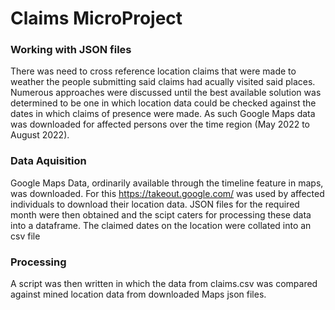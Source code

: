 # Claims MicroProject
### Working with JSON files

There was need to cross reference location claims that were made to weather the people submitting said claims had acually visited said places. Numerous approaches were discussed until the best available solution was determined to be one in which location data could be checked against the dates in which claims of presence were made. As such Google Maps data was downloaded for affected persons over the time region (May 2022 to August 2022). 

### Data Aquisition

Google Maps Data, ordinarily available through the timeline feature in maps, was downloaded. For this https://takeout.google.com/ was used by affected individuals to download their location data. JSON files for the required month were then obtained and the scipt caters for processing these data into a dataframe. The claimed dates on the location were collated into an csv file

### Processing

A script was then written in which the data from claims.csv was compared against mined location data from downloaded Maps json files.  
